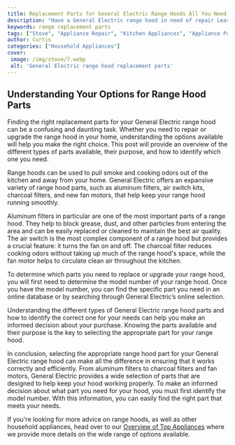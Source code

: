```yaml
---
title: Replacement Parts for General Electric Range Hoods All You Need to Know
description: "Have a General Electric range hood in need of repair Learn all you need to know about replacing parts and restoring its functionality"
keywords: range replacement parts
tags: ["Stove", "Appliance Repair", "Kitchen Appliances", "Appliance Parts"]
author: Curtis
categories: ["Household Appliances"]
cover: 
 image: /img/stove/7.webp
 alt: 'General Electric range hood replacement parts'
---
```

## Understanding Your Options for Range Hood Parts
Finding the right replacement parts for your General Electric range hood can be a confusing and daunting task. Whether you need to repair or upgrade the range hood in your home, understanding the options available will help you make the right choice. This post will provide an overview of the different types of parts available, their purpose, and how to identify which one you need. 

Range hoods can be used to pull smoke and cooking odors out of the kitchen and away from your home. General Electric offers an expansive variety of range hood parts, such as aluminum filters, air switch kits, charcoal filters, and new fan motors, that help keep your range hood running smoothly. 

Aluminum filters in particular are one of the most important parts of a range hood. They help to block grease, dust, and other particles from entering the area and can be easily replaced or cleaned to maintain the best air quality. The air switch is the most complex component of a range hood but provides a crucial feature: it turns the fan on and off. The charcoal filter reduces cooking odors without taking up much of the range hood's space, while the fan motor helps to circulate clean air throughout the kitchen. 

To determine which parts you need to replace or upgrade your range hood, you will first need to determine the model number of your range hood. Once you have the model number, you can find the specific part you need in an online database or by searching through General Electric’s online selection. 

Understanding the different types of General Electric range hood parts and how to identify the correct one for your needs can help you make an informed decision about your purchase. Knowing the parts available and their purpose is the key to selecting the appropriate part for your range hood.

In conclusion, selecting the appropriate range hood part for your General Electric range hood can make all the difference in ensuring that it works correctly and efficiently. From aluminum filters to charcoal filters and fan motors, General Electric provides a wide selection of parts that are designed to help keep your hood working properly. To make an informed decision about what part you need for your hood, you must first identify the model number. With this information, you can easily find the right part that meets your needs. 

If you're looking for more advice on range hoods, as well as other household appliances, head over to our [Overview of Top Appliances](./pages/appliance-overview) where we provide more details on the wide range of options available.

